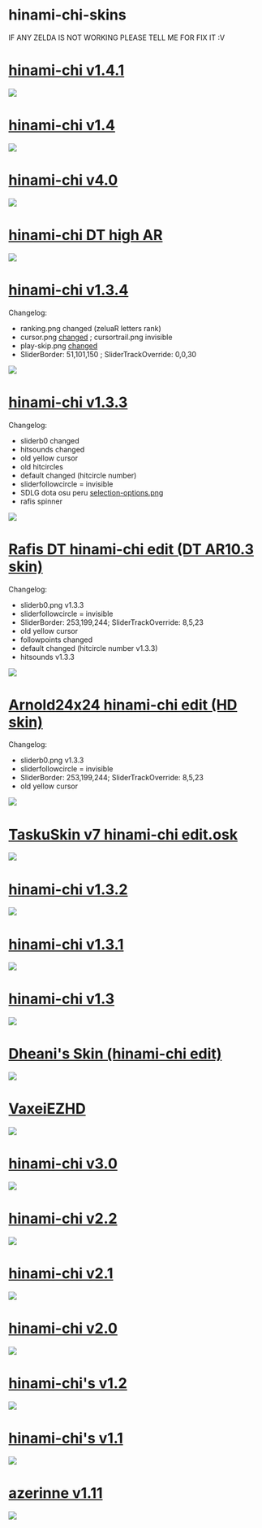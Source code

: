 # hinami-chi-skins

IF ANY ZELDA IS NOT WORKING PLEASE TELL ME FOR FIX IT :V

# [hinami-chi v1.4.1](https://github.com/hinami-chi/hinami-chi-skins/raw/main/osk/hinami-chi%20v1.4.1.osk)
![](https://media.discordapp.net/attachments/854414132517928967/855111451593277440/unknown.png)

# [hinami-chi v1.4](https://github.com/hinami-chi/hinami-chi-skins/raw/main/osk/hinami-chi%20v1.4.osk)
![](https://i.ibb.co/YBL1w5L/download.png)

# [hinami-chi v4.0](https://github.com/hinami-chi/hinami-chi-skins/raw/main/osk/hinami-chi%20v4.0.osk)
![](https://i.imgur.com/c9H0rE4.png)

# [hinami-chi DT high AR](https://github.com/hinami-chi/hinami-chi-skins/raw/main/osk/hinami-chi%20DT%20high%20AR.osk)

![](https://i.imgur.com/QHkG69N.png)

# [hinami-chi v1.3.4](https://github.com/hinami-chi/hinami-chi-skins/raw/main/osk/hinami-chi%20v1.3.4.osk)
Changelog: 
+ ranking.png changed (zeluaR letters rank)
+ cursor.png [changed](https://i.imgur.com/xYqCgIG.png) ; cursortrail.png invisible
+ play-skip.png [changed](https://cdn.discordapp.com/attachments/787140086151774248/801878314431283270/play-skip.png)
+ SliderBorder: 51,101,150 ; SliderTrackOverride: 0,0,30

![](https://i.imgur.com/T7vZ859.png)

# [hinami-chi v1.3.3](https://github.com/hinami-chi/hinami-chi-skins/raw/main/osk/hinami-chi%20v1.3.3.osk)
Changelog:
+ sliderb0 changed
+ hitsounds changed
+ old yellow cursor
+ old hitcircles
+ default changed (hitcircle number)
+ sliderfollowcircle = invisible
+ SDLG dota osu peru [selection-options.png](https://i.ibb.co/JvPw356/selection-options.png)
+ rafis spinner

![](https://i.imgur.com/WfoiiOH.png)

# [Rafis DT hinami-chi edit (DT AR10.3 skin)](https://github.com/hinami-chi/hinami-chi-skins/raw/main/osk/)
Changelog:
+ sliderb0.png v1.3.3
+ sliderfollowcircle = invisible
+ SliderBorder: 253,199,244; SliderTrackOverride: 8,5,23
+ old yellow cursor
+ followpoints changed
+ default changed (hitcircle number v1.3.3)
+ hitsounds v1.3.3

![](https://i.imgur.com/oHoFhes.png)

# [Arnold24x24 hinami-chi edit (HD skin)](https://github.com/hinami-chi/hinami-chi-skins/raw/main/osk/Arnold24x24%20hinami-chi%20edit.osk)
Changelog:
+ sliderb0.png v1.3.3
+ sliderfollowcircle = invisible
+ SliderBorder: 253,199,244; SliderTrackOverride: 8,5,23
+ old yellow cursor

![](https://i.imgur.com/JlUGt1y.png)

# [TaskuSkin v7 hinami-chi edit.osk](https://github.com/hinami-chi/hinami-chi-skins/raw/main/osk/TaskuSkin%20v7%20hinami-chi%20edit.osk)
![](https://i.imgur.com/ncdqOep.png)

# [hinami-chi v1.3.2](https://github.com/hinami-chi/hinami-chi-skins/raw/main/osk/hinami-chi%20v1.3.2.osk)
![](https://i.imgur.com/KOCSsUn.png)

# [hinami-chi v1.3.1](https://github.com/hinami-chi/hinami-chi-skins/raw/main/osk/hinami-chi%20v1.3.1.osk)
![](https://i.imgur.com/LRlD8kx.png)

# [hinami-chi v1.3](https://github.com/hinami-chi/hinami-chi-skins/raw/main/osk/hinami-chi's%20v1.3.osk)
![](https://i.imgur.com/pDJ39Vn.png)

# [Dheani's Skin (hinami-chi edit)](https://github.com/hinami-chi/hinami-chi-skins/raw/main/osk/Dheani's%20Skin%20(hinami-chi%20edit).osk)
![](https://i.imgur.com/MGEYAX8.png)

# [VaxeiEZHD](https://github.com/hinami-chi/hinami-chi-skins/raw/main/osk/VaxeiEZHD.osk)
![](https://i.imgur.com/P3DDxtL.png)

# [hinami-chi v3.0](https://github.com/hinami-chi/hinami-chi-skins/raw/main/osk/hinami-chi's%20v3.0.osk)
![](https://i.imgur.com/K5hTrmh.png)

# [hinami-chi v2.2](https://github.com/hinami-chi/hinami-chi-skins/raw/main/osk/hinami-chi%20v2.2.osk)
![](https://i.imgur.com/nWG0JUo.png)

# [hinami-chi v2.1](https://github.com/hinami-chi/hinami-chi-skins/raw/main/osk/hinami-chi%20v2.1.osk)
![](https://i.imgur.com/4YA6KIP.png)

# [hinami-chi v2.0](https://github.com/hinami-chi/hinami-chi-skins/raw/main/osk/hinami-chi%20v2.0.osk)
![](https://i.imgur.com/gC5ewQu.png)

# [hinami-chi's v1.2](https://github.com/hinami-chi/hinami-chi-skins/raw/main/osk/hinami-chi's%20v1.2.osk)
![](https://i.imgur.com/tY1Wq0I.png)

# [hinami-chi's v1.1](https://github.com/hinami-chi/hinami-chi-skins/raw/main/osk/hinami-chi's%20v1.1.osk)
![](https://i.imgur.com/WO0FfZN.png)

# [azerinne v1.11](https://osuskins.net/download/4VdSW3w)
![](https://osuskins.net/screenshots/4VdSW3w.jpg)
